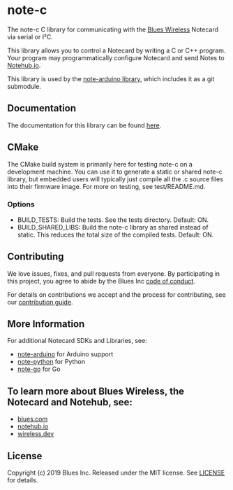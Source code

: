 # note-c

The note-c C library for communicating with the
[Blues Wireless][blues] Notecard via serial or I²C.

This library allows you to control a Notecard by writing a C
or C++ program. Your program may programmatically configure Notecard and send
Notes to [Notehub.io][notehub].

This library is used by the [note-arduino library][note-arduino], which includes
it as a git submodule.

## Documentation

The documentation for this library can be found [here](https://blues.github.io/note-c/html/index.html).

## CMake

The CMake build system is primarily here for testing note-c on a development
machine. You can use it to generate a static or shared note-c library, but
embedded users will typically just compile all the .c source files into their
firmware image. For more on testing, see test/README.md.

### Options

- BUILD_TESTS: Build the tests. See the tests directory. Default: ON.
- BUILD_SHARED_LIBS: Build the note-c library as shared instead of static. This
reduces the total size of the compiled tests. Default: ON.

## Contributing

We love issues, fixes, and pull requests from everyone. By participating in this
project, you agree to abide by the Blues Inc [code of conduct].

For details on contributions we accept and the process for contributing, see our
[contribution guide](CONTRIBUTING.md).

## More Information

For additional Notecard SDKs and Libraries, see:

- [note-arduino][note-arduino] for Arduino support
- [note-python][note-python] for Python
- [note-go][note-go] for Go

## To learn more about Blues Wireless, the Notecard and Notehub, see:

- [blues.com](https://blues.io)
- [notehub.io][notehub]
- [wireless.dev](https://wireless.dev)

## License

Copyright (c) 2019 Blues Inc. Released under the MIT license. See
[LICENSE](LICENSE) for details.

[blues]: https://blues.com
[notehub]: https://notehub.io
[note-arduino]: https://github.com/blues/note-arduino
[note-go]: https://github.com/blues/note-go
[note-python]: https://github.com/blues/note-python
[code of conduct]: https://blues.github.io/opensource/code-of-conduct
